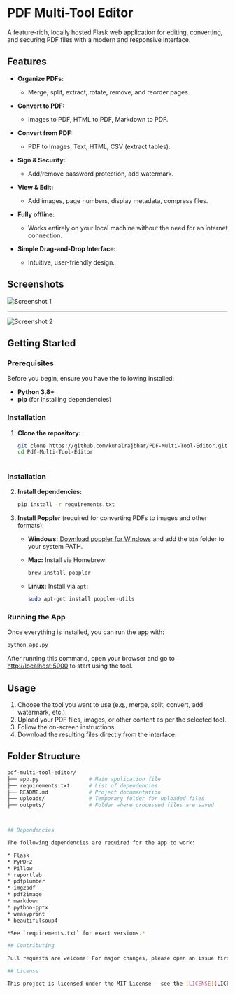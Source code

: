 # PDF Multi-Tool Editor

A feature-rich, locally hosted Flask web application for editing, converting, and securing PDF files with a modern and responsive interface.

## Features

- **Organize PDFs:**
  - Merge, split, extract, rotate, remove, and reorder pages.
  
- **Convert to PDF:**
  - Images to PDF, HTML to PDF, Markdown to PDF.

- **Convert from PDF:**
  - PDF to Images, Text, HTML, CSV (extract tables).

- **Sign & Security:**
  - Add/remove password protection, add watermark.

- **View & Edit:**
  - Add images, page numbers, display metadata, compress files.

- **Fully offline:** 
  - Works entirely on your local machine without the need for an internet connection.
  
- **Simple Drag-and-Drop Interface:**
  - Intuitive, user-friendly design.

## Screenshots

![Screenshot 1](https://github.com/user-attachments/assets/682da280-ad2b-4c6e-9378-741a9a5663f9)

---

![Screenshot 2](https://github.com/user-attachments/assets/ba9c8d34-95e0-4021-b7c0-3a022f96cc60)

## Getting Started

### Prerequisites

Before you begin, ensure you have the following installed:

- **Python 3.8+**
- **pip** (for installing dependencies)

### Installation

1. **Clone the repository:**

   ```bash
   git clone https://github.com/kunalrajbhar/PDF-Multi-Tool-Editor.git
   cd Pdf-Multi-Tool-Editor
 
### Installation

2. **Install dependencies:**

   ```bash
   pip install -r requirements.txt
   ```

3. **Install Poppler** (required for converting PDFs to images and other formats):

   * **Windows:** [Download poppler for Windows](https://github.com/oschwartz10612/poppler-windows/releases) and add the `bin` folder to your system PATH.
   * **Mac:** Install via Homebrew:

     ```bash
     brew install poppler
     ```
   * **Linux:** Install via `apt`:

     ```bash
     sudo apt-get install poppler-utils
     ```

### Running the App

Once everything is installed, you can run the app with:

```bash
python app.py
```

After running this command, open your browser and go to [http://localhost:5000](http://localhost:5000) to start using the tool.

## Usage

1. Choose the tool you want to use (e.g., merge, split, convert, add watermark, etc.).
2. Upload your PDF files, images, or other content as per the selected tool.
3. Follow the on-screen instructions.
4. Download the resulting files directly from the interface.

## Folder Structure

```bash
pdf-multi-tool-editor/
├── app.py                # Main application file
├── requirements.txt      # List of dependencies
├── README.md             # Project documentation
├── uploads/              # Temporary folder for uploaded files
├── outputs/              # Folder where processed files are saved



## Dependencies

The following dependencies are required for the app to work:

* Flask
* PyPDF2
* Pillow
* reportlab
* pdfplumber
* img2pdf
* pdf2image
* markdown
* python-pptx
* weasyprint
* beautifulsoup4

*See `requirements.txt` for exact versions.*

## Contributing

Pull requests are welcome! For major changes, please open an issue first to discuss the changes you would like to make. Ensure that your changes do not break the functionality of the application and that they are well-documented.

## License

This project is licensed under the MIT License - see the [LICENSE](LICENSE) file for details.

```
